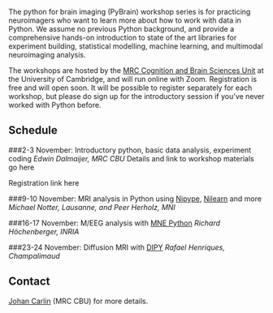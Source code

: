 The python for brain imaging (PyBrain) workshop series is for practicing neuroimagers
who want to learn more about how to work with data in Python. We assume no previous
Python background, and provide a comprehensive hands-on introduction to state of the art
libraries for experiment building, statistical modelling, machine learning, and
multimodal neuroimaging analysis.

The workshops are hosted by the [MRC Cognition and Brain Sciences
Unit](https://www.mrc-cbu.cam.ac.uk/) at the University of Cambridge, and will run
online with Zoom. Registration is free and will open soon. It will be possible to
register separately for each workshop, but please do sign up for the introductory
session if you've never worked with Python before.
 
## Schedule

###2-3 November: Introductory python, basic data analysis, experiment coding
*Edwin Dalmaijer, MRC CBU*
Details and link to workshop materials go here

Registration link here

###9-10 November: MRI analysis in Python using [Nipype](https://nipype.readthedocs.io/en/latest/), [Nilearn](https://nilearn.github.io/) and more
*Michael Notter, Lausanne, and Peer Herholz, MNI*

###16-17 November: M/EEG analysis with [MNE Python](https://mne.tools/stable/index.html)
*Richard Höchenberger, INRIA*

###23-24 November: Diffusion MRI with [DIPY](https://dipy.org/)
*Rafael Henriques, Champalimaud*

## Contact
[Johan Carlin](http://www.mrc-cbu.cam.ac.uk/people/Johan.Carlin/) (MRC CBU) for more details.
